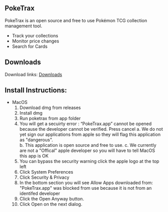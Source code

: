 ## PokeTrax

PokeTrax is an open source and free to use Pokémon TCG collection management tool.  
   * Track your collections
   * Monitor price changes 
   * Search for Cards
## Downloads
Download links:
[Downloads](https://github.com/poketrax/PokeTrax/releases/tag/v1.0.1-beta)
## Install Instructions:

* MacOS
    1. Download dmg from releases
    1. Install dmg
    1. Run poketrax from app folder
    1. You will get a secuirty error : “PokeTrax.app” cannot be opened because the developer cannot be verified. Press cancel
        a. We do not yet sign our applications from apple so they will flag this application as "dangerous".  
        b. This application is open source and free to use.
        c. We currently are not a "Offical" apple developer so you will have to tell MacOS this app is OK
    1. You can bypass the security warning click the apple logo at the top left
    1. Click System Preferences
    1. Click Security & Privacy
    1. In the bottom section you will see Allow Apps downloaded from: "PokeTrax.app" was blocked from use because it is not from an identifed developer 
    1. Click the Open Anyway button.
    1. Click Open on the next dialog.